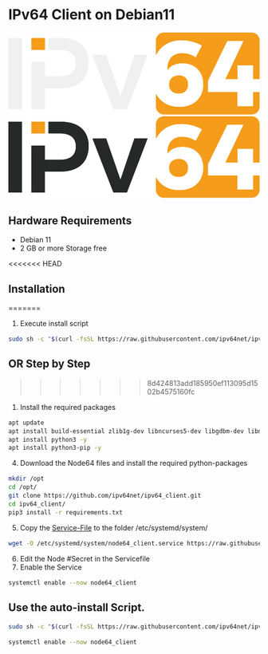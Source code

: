 # IPv64 Client on Debian11

![alt text](/files/images/ipv64_darkmode.svg#gh-dark-mode-only "Logo")
![alt text](/files/images/ipv64_lightmode.svg#gh-light-mode-only "Logo")

## Hardware Requirements

- Debian 11
- 2 GB or more Storage free

<<<<<<< HEAD

## Installation

=======

1. Execute install script

```sh
sudo sh -c "$(curl -fsSL https://raw.githubusercontent.com/ipv64net/ipv64_client/dev/devices/Debian11/install-service.sh)
```

## OR Step by Step

> > > > > > > 8d424813add185950ef113095d1502b4575160fc

1. Install the required packages

```sh
apt update
apt install build-essential zlib1g-dev libncurses5-dev libgdbm-dev libnss3-dev libssl-dev libreadline-dev libffi-dev libsqlite3-dev wget libbz2-dev -y
apt install python3 -y
apt install python3-pip -y
```

4. Download the Node64 files and install the required python-packages

```sh
mkdir /opt
cd /opt/
git clone https://github.com/ipv64net/ipv64_client.git
cd ipv64_client/
pip3 install -r requirements.txt
```

5. Copy the [Service-File](https://github.com/ipv64net/ipv64_client/blob/main/devices/Debian11/systemd/node64_client.service) to the folder /etc/systemd/system/

```sh
wget -O /etc/systemd/system/node64_client.service https://raw.githubusercontent.com/ipv64net/ipv64_client/main/devices/Debian11/systemd/node64_client.service
```

6. Edit the Node #Secret in the Servicefile
7. Enable the Service

```sh
systemctl enable --now node64_client
```

## Use the auto-install Script.

```sh
sudo sh -c "$(curl -fsSL https://raw.githubusercontent.com/ipv64net/ipv64_client/dev/devices/Debian11/install-service.sh)
```

```sh
systemctl enable --now node64_client
```
